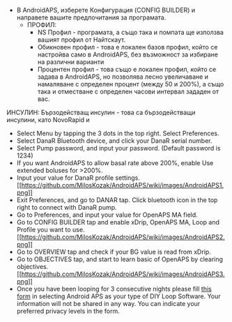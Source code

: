 * В AndroidAPS, изберете Конфигурация (CONFIG BUILDER) и направете вашите предпочитания за програмата.
    * ПРОФИЛ:
      * NS Профил - програмата, а също така и помпата ще използва вашият профил от Найтскаут.
      * Обикновен профил - това е локален базов профил, който се настройва само в AndroidAPS, без възможност за избиране на различни варианти
      * Процентен профил - това също е локален профил, който се задава в AndroidAPS, но позволява лесно увеличаване и намаляване с определен процент (между 50 и 200%), а също така и отместване с определен часови интервал зададен от вас.

ИНСУЛИН:
Бързодействащ инсулин - това са бързодействащи инсулини, като NovoRapid и
* Select Menu by tapping the 3 dots in the top right. Select Preferences.
* Select DanaR Bluetooth device, and click your DanaR serial number.
* Select Pump password, and input your password. (Default password is 1234)
* If you want AndroidAPS to allow basal rate above 200%, enable Use extended boluses for >200%.
* Input your value for DanaR profile settings.
[[https://github.com/MilosKozak/AndroidAPS/wiki/images/AndroidAPS1.png]]
* Exit Preferences, and go to DANAR tap. Click bluetooth icon in the top right to connect with DanaR pump.
* Go to Preferences, and input your value for OpenAPS MA field.
* Go to CONFIG BUILDER tap and enable xDrip, OpenAPS MA, Loop and Profile you want to use.
[[https://github.com/MilosKozak/AndroidAPS/wiki/images/AndroidAPS2.png]]
* Go to OVERVIEW tap and check if your BG value is read from xDrip.
* Go to OBJECTIVES tap, and start to learn basic of OpenAPS by clearing objectives.
[[https://github.com/MilosKozak/AndroidAPS/wiki/images/AndroidAPS3.png]]
* Once you have been looping for 3 consecutive nights please fill [this form](http://bit.ly/nowlooping) in selecting Android APS as your type of DIY Loop Software.  Your information will not be shared in any way. You can indicate your preferred privacy levels in the form.